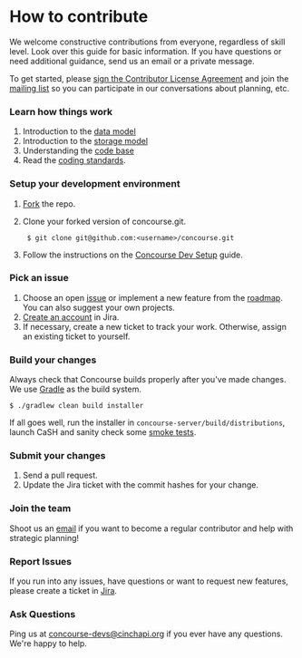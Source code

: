 # How to contribute
We welcome constructive contributions from everyone, regardless of skill level. Look over this guide for basic information. If you have questions or need additional guidance, send us an email or a private message.

To get started, please <a href="http://www.clahub.com/agreements/cinchapi/concourse">sign the Contributor License Agreement</a> and join the [mailing list](https://groups.google.com/forum/#!forum/concourse-devs) so you can participate in our conversations about planning, etc.

### Learn how things work
1. Introduction to the [data model](http://concoursedb.com/guide/data-model/)
2. Introduction to the [storage model](http://concoursedb.com/guide/storage-model/)
3. Understanding the [code base](http://concoursedb.com/guide/the-codebase/)
4. Read the [coding standards](https://cinchapi.atlassian.net/wiki/display/CON/Coding+Standards).

### Setup your development environment
1. [Fork](https://github.com/cinchapi/concourse/fork) the repo.
2. Clone your forked version of concourse.git.

		$ git clone git@github.com:<username>/concourse.git
3. Follow the instructions on the [Concourse Dev Setup](https://cinchapi.atlassian.net/wiki/display/CON/Concourse+Dev+Setup) guide.

### Pick an issue
1. Choose an open [issue](https://cinchapi.atlassian.net/browse/CON) or implement a new feature from the [roadmap](https://cinchapi.atlassian.net/wiki/display/CON/Roadmap). You can also suggest your own projects.
2. [Create an account](https://cinchapi.atlassian.net/secure/Signup!default.jspa) in Jira.
3. If necessary, create a new ticket to track your work. Otherwise, assign an existing ticket to yourself.

### Build your changes
Always check that Concourse builds properly after you've made changes. We use [Gradle](http://www.gradle.org/) as the build system.

	$ ./gradlew clean build installer

If all goes well, run the installer in `concourse-server/build/distributions`, launch CaSH and sanity check some [smoke tests](https://cinchapi.atlassian.net/wiki/display/CON/Testing+Zone).

### Submit your changes
1. Send a pull request.
2. Update the Jira ticket with the commit hashes for your change.

### Join the team
Shoot us an [email](mailto:jeff@cinchapi.org) if you want to become a regular contributor and help with strategic planning!

### Report Issues
If you run into any issues, have questions or want to request new features, please create a ticket in [Jira](https://cinchapi.atlassian.net/browse/CON).

### Ask Questions
Ping us at [concourse-devs@cinchapi.org](mailto:concourse-devs@cinchapi.org) if you ever have any questions. We're happy to help.
